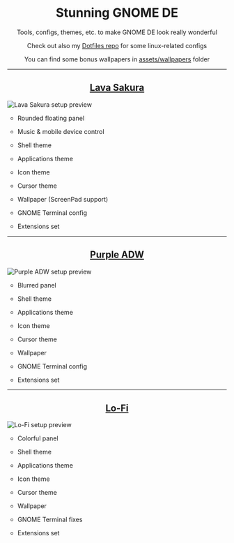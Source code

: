 <h1 align="center">Stunning GNOME DE</h1>
<p align="center">
Tools, configs, themes, etc. to make GNOME DE look really wonderful
</p>
<p align="center">
Check out also my <a href="https://github.com/ExposedCat/dotfiles">Dotfiles repo</a> for some linux-related configs
</p>
<p align="center">
You can find some bonus wallpapers in <a href="assets/wallpapers">assets/wallpapers</a> folder
</p>

<hr>
<h2 align="center"><a href="https://github.com/ExposedCat/stunning-gnome-de/tree/lava-sakura">Lava Sakura</a></h2>
<img src="https://github.com/ExposedCat/stunning-gnome-de/blob/lava-sakura/assets/preview.png?raw=true" alt="Lava Sakura setup preview">

<ul style="list-style-type:circle">
    <li>Rounded floating panel</p>
    <li>Music & mobile device control</p>
    <li>Shell theme</p>
    <li>Applications theme</p>
    <li>Icon theme</p>
    <li>Cursor theme</p>
    <li>Wallpaper (ScreenPad support)</p>
    <li>GNOME Terminal config</p>
    <li>Extensions set</p>
</ul>

<hr>
<h2 align="center"><a href="https://github.com/ExposedCat/stunning-gnome-de/tree/purple-adw">Purple ADW</a></h2>
<img src="https://github.com/ExposedCat/stunning-gnome-de/blob/purple-adw/assets/preview.jpg?raw=true" alt="Purple ADW setup preview">

<ul style="list-style-type:circle">
    <li>Blurred panel</p>
    <li>Shell theme</p>
    <li>Applications theme</p>
    <li>Icon theme</p>
    <li>Cursor theme</p>
    <li>Wallpaper</p>
    <li>GNOME Terminal config</p>
    <li>Extensions set</p>
</ul>

<hr>
<h2 align="center"><a href="https://github.com/ExposedCat/stunning-gnome-de/tree/lo-fi">Lo-Fi</a></h2>
<img src="https://github.com/ExposedCat/stunning-gnome-de/blob/lo-fi/assets/preview.jpg?raw=true" alt="Lo-Fi setup preview">

<ul style="list-style-type:circle">
    <li>Colorful panel</p>
    <li>Shell theme</p>
    <li>Applications theme</p>
    <li>Icon theme</p>
    <li>Cursor theme</p>
    <li>Wallpaper</p>
    <li>GNOME Terminal fixes</p>
    <li>Extensions set</p>
</ul>
